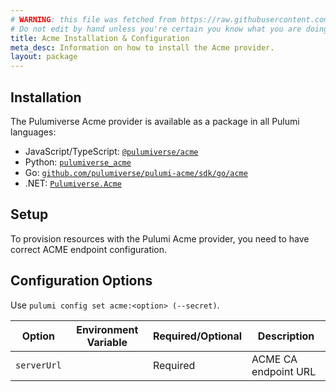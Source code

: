 ```yaml
---
# WARNING: this file was fetched from https://raw.githubusercontent.com/pulumiverse/pulumi-acme/v0.12.0/docs/installation-configuration.md
# Do not edit by hand unless you're certain you know what you are doing!
title: Acme Installation & Configuration
meta_desc: Information on how to install the Acme provider.
layout: package
---
```


## Installation

The Pulumiverse Acme provider is available as a package in all Pulumi languages:

* JavaScript/TypeScript: [`@pulumiverse/acme`](https://www.npmjs.com/package/@pulumiverse/acme)
* Python: [`pulumiverse_acme`](https://pypi.org/project/pulumiverse-acme/)
* Go: [`github.com/pulumiverse/pulumi-acme/sdk/go/acme`](https://pkg.go.dev/github.com/pulumiverse/pulumi-acme/sdk)
* .NET: [`Pulumiverse.Acme`](https://www.nuget.org/packages/Pulumiverse.Acme)

## Setup

To provision resources with the Pulumi Acme provider, you need to have correct ACME endpoint configuration.

## Configuration Options

Use `pulumi config set acme:<option> (--secret)`.

| Option | Environment Variable | Required/Optional | Description | 
|-----|------|------|----|
| `serverUrl`|  | Required | ACME CA endpoint URL |
